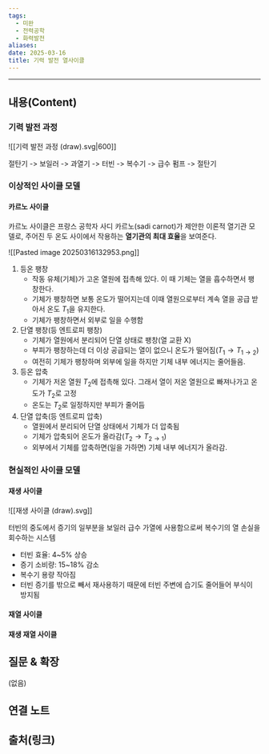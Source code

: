 ```yaml
---
tags:
  - 미완
  - 전력공학
  - 화력발전
aliases: 
date: 2025-03-16
title: 기력 발전 열사이클
---
```


---

## 내용(Content)

### 기력 발전 과정

![[기력 발전 과정 (draw).svg|600]]

절탄기 -> 보일러 -> 과열기 -> 터빈 -> 복수기 -> 급수 펌프 -> 절탄기

### 이상적인 사이클 모델

#### 카르노 사이클

카르노 사이클은 프랑스 공학자 사디 카르노(sadi carnot)가 제안한 이론적 열기관 모델로, 주어진 두 온도 사이에서 작용하는 **열기관의 최대 효율**을 보여준다. 

![[Pasted image 20250316132953.png]]


1. 등온 팽창
	- 작동 유체(기체)가 고온 열원에 접촉해 있다. 이 때 기체는 열을 흡수하면서 팽창한다.
	- 기체가 팽창하면 보통 온도가 떨어지는데 이때 열원으로부터 계속 열을 공급 받아서 온도 $T_{1}$을 유지한다.
	- 기체가 팽창하면서 외부로 일을 수행함
2. 단열 팽창(등 엔트로피 팽창)
	- 기체가 열원에서 분리되어 단열 상태로 팽창(열 교환 X)
	- 부피가 팽창하는데 더 이상 공급되는 열이 없으니 온도가 떨어짐($T_{1} \to T_{1\to2}$)
	- 여전히 기체가 팽창하며 외부에 일을 하지만 기체 내부 에너지는 줄어들음.
3. 등온 압축
	- 기체가 저온 열원 $T_{2}$에 접촉해 있다. 그래서 열이 저온 열원으로 빠져나가고 온도가 $T_{2}$로 고정
	- 온도는 $T_{2}$로 일정하지만 부피가 줄어듬
4. 단열 압축(등 엔트로피 압축)
	- 열원에서 분리되어 단열 상태에서 기체가 더 압축됨
	- 기체가 압축되어 온도가 올라감($T_{2} \to T_{2 \to 1}$)
	- 외부에서 기체를 압축하면(일을 가하면) 기체 내부 에너지가 올라감.


### 현실적인 사이클 모델

#### 재생 사이클

![[재생 사이클 (draw).svg]]

터빈의 중도에서 증기의 일부분을 보일러 급수 가열에 사용함으로써 복수기의 열 손실을 회수하는 시스템

- 터빈 효율: 4~5% 상승
- 증기 소비량: 15~18% 감소
- 복수기 용량 작아짐
- 터빈 증기를 밖으로 빼서 재사용하기 때문에 터빈 주변에 습기도 줄어들어 부식이 방지됨


#### 재열 사이클



#### 재생 재열 사이클

## 질문 & 확장

(없음)

## 연결 노트

## 출처(링크)





